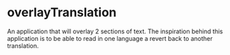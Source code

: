 # overlayTranslation
An application that will overlay 2 sections of text. The inspiration behind this application is to be able to read in one language a revert back to another translation. 
